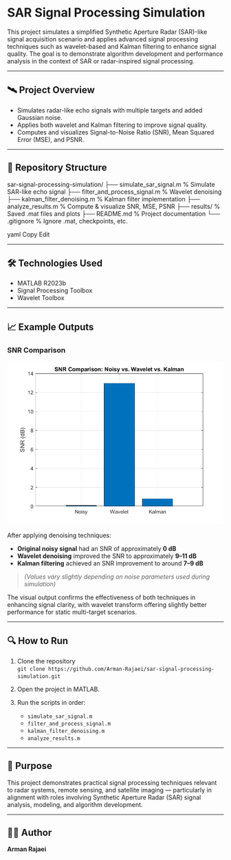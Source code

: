 # SAR Signal Processing Simulation

This project simulates a simplified Synthetic Aperture Radar (SAR)-like signal acquisition scenario and applies advanced signal processing techniques such as wavelet-based and Kalman filtering to enhance signal quality. The goal is to demonstrate algorithm development and performance analysis in the context of SAR or radar-inspired signal processing.

---

## 🛰️ Project Overview

- Simulates radar-like echo signals with multiple targets and added Gaussian noise.  
- Applies both wavelet and Kalman filtering to improve signal quality.  
- Computes and visualizes Signal-to-Noise Ratio (SNR), Mean Squared Error (MSE), and PSNR.

---

## 📂 Repository Structure

sar-signal-processing-simulation/
├── simulate_sar_signal.m % Simulate SAR-like echo signal
├── filter_and_process_signal.m % Wavelet denoising
├── kalman_filter_denoising.m % Kalman filter implementation
├── analyze_results.m % Compute & visualize SNR, MSE, PSNR
├── results/ % Saved .mat files and plots
├── README.md % Project documentation
└── .gitignore % Ignore .mat, checkpoints, etc.

yaml
Copy
Edit

---

## 🛠️ Technologies Used

- MATLAB R2023b  
- Signal Processing Toolbox  
- Wavelet Toolbox  

---

## 📈 Example Outputs

### SNR Comparison

![SNR Comparison](results/snr_comparison_all.png)

After applying denoising techniques:

- **Original noisy signal** had an SNR of approximately **0 dB**
- **Wavelet denoising** improved the SNR to approximately **9–11 dB**
- **Kalman filtering** achieved an SNR improvement to around **7–9 dB**

> *(Values vary slightly depending on noise parameters used during simulation)*

The visual output confirms the effectiveness of both techniques in enhancing signal clarity, with wavelet transform offering slightly better performance for static multi-target scenarios.

---

## 🔍 How to Run

1. Clone the repository  
   `git clone https://github.com/Arman-Rajaei/sar-signal-processing-simulation.git`

2. Open the project in MATLAB.

3. Run the scripts in order:
   - `simulate_sar_signal.m`
   - `filter_and_process_signal.m`
   - `kalman_filter_denoising.m`
   - `analyze_results.m`

---

## 📌 Purpose

This project demonstrates practical signal processing techniques relevant to radar systems, remote sensing, and satellite imaging — particularly in alignment with roles involving Synthetic Aperture Radar (SAR) signal analysis, modeling, and algorithm development.

---

## 🧑‍💻 Author

**Arman Rajaei**
